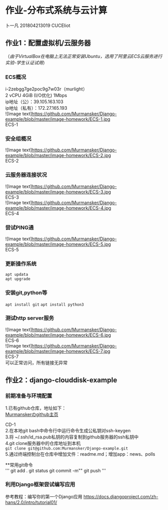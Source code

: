 # 作业-分布式系统与云计算  
   
卜一凡  201804213019  CUCEliot
  
## 作业1：配置虚拟机/云服务器
（*由于VirtualBox在电脑上无法正常安装Ubuntu，选用了阿里云ECS云服务进行实验-学生认证试用*）  
  
### ECS概况
i-2zebgg7ge2poc9g7w03r（murlight）  
2 vCPU 4GiB (I/O优化) 1Mbps   
ip地址（公）：39.105.163.103  
ip地址（私有）：172.27.165.193  
![Image text]https://github.com/Murmansker/Django-example/blob/master/image-homework/ECS-1.jpg  
ECS-1  
  
### 安全组概况
![Image text]https://github.com/Murmansker/Django-example/blob/master/image-homework/ECS-2.jpg  
ECS-2  
  
### 云服务器连接状况
![Image text]https://github.com/Murmansker/Django-example/blob/master/image-homework/ECS-3.jpg  
ECS-3  
![Image text]https://github.com/Murmansker/Django-example/blob/master/image-homework/ECS-4.jpg  
ECS-4  
  
### 尝试PING通
![Image text]https://github.com/Murmansker/Django-example/blob/master/image-homework/ECS-5.jpg  
ECS-5  
  
### 更新操作系统
`apt updata`  
`apt upgrade`  
  
### 安装git,python等
`apt install git`
`apt install python3`

### 测试http server服务  
![Image text]https://github.com/Murmansker/Django-example/blob/master/image-homework/ECS-6.jpg  
ECS-6  
![Image text]https://github.com/Murmansker/Django-example/blob/master/image-homework/ECS-7.jpg  
ECS-7  
可以正常访问，所有链接无异常  
  
  
  
  
## 作业2：django-clouddisk-example
  
### 前期准备与环境配置
1.已有github仓库，地址如下：  
[Murmanskerのgithub主页](https://github.com/Murmansker)  
  
CD-1  
2.在本地git bash中命令行中运行命令生成公私钥对ssh-keygen  
3.将 ~/.ssh/id_rsa.pub私钥的内容复制到github服务器的ssh私钥中  
4.git clone服务器中的仓库地址到本机  
`git clone git@github.com:Murmansker/Django-example.git`  
5.通过终端控制台在仓库中增加文件：readme.md；增加app：news、polls  
  
**常用git命令  
'''
git add .
git status
git commit -m""
git push
'''
  
### 利用Django框架尝试编写应用
参考教程：编写你的第一个Django应用
https://docs.djangoproject.com/zh-hans/2.0/intro/tutorial01/
